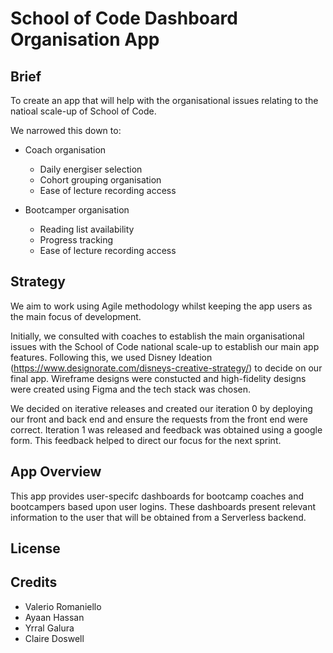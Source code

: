 # School of Code Dashboard Organisation App

## Brief

To create an app that will help with the organisational issues relating to the natioal scale-up of School of Code.

We narrowed this down to:

- Coach organisation

  - Daily energiser selection
  - Cohort grouping organisation
  - Ease of lecture recording access

- Bootcamper organisation
  - Reading list availability
  - Progress tracking
  - Ease of lecture recording access

## Strategy

We aim to work using Agile methodology whilst keeping the app users as the main focus of development.

Initially, we consulted with coaches to establish the main organisational issues with the School of Code national scale-up to establish our main app features. Following this, we used Disney Ideation (https://www.designorate.com/disneys-creative-strategy/) to decide on our final app. Wireframe designs were constucted and high-fidelity designs were created using Figma and the tech stack was chosen.

We decided on iterative releases and created our iteration 0 by deploying our front and back end and ensure the requests from the front end were correct. Iteration 1 was released and feedback was obtained using a google form. This feedback helped to direct our focus for the next sprint.

## App Overview

This app provides user-specifc dashboards for bootcamp coaches and bootcampers based upon user logins. These dashboards present relevant information to the user that will be obtained from a Serverless backend.

## License

## Credits

- Valerio Romaniello
- Ayaan Hassan
- Yrral Galura
- Claire Doswell

